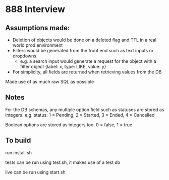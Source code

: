 # 888 Interview

## Assumptions made:

* Deletion of objects would be done on a deleted flag and TTL in a real world prod environment
* Filters would be generated from the front end such as text inputs or dropdowns
  * e.g. a search input would generate a request for the object with a filter object {label: x, type: LIKE, value: y}
* For simplicity, all fields are returned when retrieving values from the DB

Made use of as much raw SQL as possible

## Notes
For the DB schemas, any multiple option field such as statuses are stored as integers. e.g. status: 1 = Pending, 2 = Started, 3 = Ended, 4 = Cancelled

Boolean options are stored as integers too. 0 = false, 1 = true

## To build
run install.sh

tests can be run using test.sh, it makes use of a test db

live can be run using start.sh